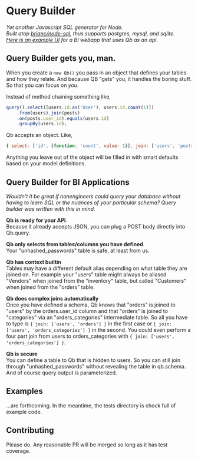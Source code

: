 Query Builder
=============

*Yet another Javascript SQL generator for Node.*  
*Built atop [brianc/node-sql](https://github.com/brianc/node-sql), thus supports postgres, mysql, and sqlite.*  
*[Here is an example UI](http://jtschoonhoven.github.io/qb/) for a BI webapp that uses Qb as an api.*



Query Builder gets you, man.
----------------------------

When you create a `new Qb()` you pass in an object that defines your tables and how they relate. And because QB "gets" you, it handles the boring stuff. So that you can focus on *you*.

Instead of method chaining something like,
```javascript
query().select([users.id.as('User'), users.id.count(1)])
    .from(users).join(posts)
    .on(posts.user_id).equals(users.id)
    .groupBy(users.id);
```

Qb accepts an object. Like,
```javascript
{ select: ['id', {function: 'count', value: 1}], join: ['users', 'posts'] }
```

Anything you leave out of the object will be filled in with smart defaults based on your model definitions.



Query Builder for BI Applications
---------------------------------

*Wouldn't it be great if nonengineers could query your database without having to learn SQL or the nuances of your particular schema? Query builder was written with this in mind.*

**Qb is ready for your API**.  
Because it already accepts JSON, you can plug a POST body directly into Qb.query.

**Qb only selects from tables/columns you have defined**.  
Your "unhashed_passwords" table is safe, at least from us.

**Qb has context builtin**  
Tables may have a different default alias depending on what table they are joined on. For example your "users" table might always be aliased "Vendors" when joined from the "inventory" table, but called "Customers" when joined from the "orders" table.

**Qb does complex joins automatically**  
Once you have defined a schema, Qb knows that "orders" is joined to "users" by the orders.user_id column and that "orders" is joined to "categories" via an "orders_categories" intermediate table. So all you have to type is `{ join: ['users', 'orders'] }` in the first case or `{ join: ['users', 'orders_categories'] }` in the second. You could even perform a four part join from users to orders_categories with `{ join: ['users', 'orders_categories'] }`.

**Qb is secure**  
You can define a table to Qb that is hidden to users. So you can still join through "unhashed_passwords" without revealing the table in qb.schema. And of course query output is parameterized.



Examples
--------

...are forthcoming. In the meantime, the tests directory is chock full of example code.



Contributing
------------

Please do. Any reasonable PR will be merged so long as it has test coverage.
